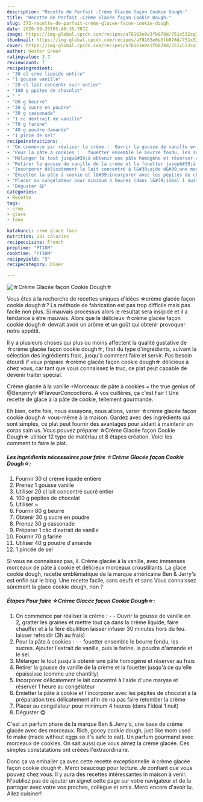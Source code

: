 ```yaml
---
description: "Recette de Parfait ☆Crème Glacée façon Cookie Dough☆"
title: "Recette de Parfait ☆Crème Glacée façon Cookie Dough☆"
slug: 373-recette-de-parfait-creme-glacee-facon-cookie-dough
date: 2020-09-26T05:40:36.787Z
image: https://img-global.cpcdn.com/recipes/a78163e0e3fb878d/751x532cq70/☆creme-glacee-facon-cookie-dough☆-photo-principale-de-la-recette.jpg
thumbnail: https://img-global.cpcdn.com/recipes/a78163e0e3fb878d/751x532cq70/☆creme-glacee-facon-cookie-dough☆-photo-principale-de-la-recette.jpg
cover: https://img-global.cpcdn.com/recipes/a78163e0e3fb878d/751x532cq70/☆creme-glacee-facon-cookie-dough☆-photo-principale-de-la-recette.jpg
author: Hester Greer
ratingvalue: 3.7
reviewcount: 7
recipeingredient:
- "30 cl crme liquide entire"
- "1 gousse vanille"
- "20 cl lait concentr sucr entier"
- "100 g ppites de chocolat"
- " "
- "80 g beurre"
- "30 g sucre en poudre"
- "30 g cassonade"
- "1 cc dextrait de vanille"
- "70 g farine"
- "40 g poudre damande"
- "1 pince de sel"
recipeinstructions:
- "On commence par réaliser la crème :  Ouvrir la gousse de vanille en 2, gratter les graines et mettre tout ça dans la crème liquide, faire chauffer et à la 1ère ébullition laisser infuser 30 minutes hors du feu. laisser refroidir (3h au frais)"
- "Pour la pâte à cookies :   fouetter ensemble le beurre fondu, les sucres. Ajouter l&#39;extrait de vanille, puis la farine, la poudre d&#39;amande et le sel."
- "Mélanger le tout jusqu&#39;à obtenir une pâte homogène et réserver au frais"
- "Retirer la gousse de vanille de la crème et la fouetter jusqu&#39;à ce qu&#39;elle épaississe (comme une chantilly)"
- "Incorporer délicatement le lait concentré à l&#39;aide d&#39;une maryse et réserver 1 heure au congélateur"
- "Émietter la pâte à cookie et l&#39;incorporer avec les pépites de chocolat à la préparation très délicatement afin de na pas faire retomber la crème"
- "Placer au congélateur pour minimum 4 heures (dans l&#39;idéal 1 nuit)"
- "Déguster 😋"
categories:
- Recette
tags:
- crme
- glace
- faon

katakunci: crme glace faon 
nutrition: 231 calories
recipecuisine: French
preptime: "PT18M"
cooktime: "PT30M"
recipeyield: "3"
recipecategory: Dîner

---
```



![☆Crème Glacée façon Cookie Dough☆](https://img-global.cpcdn.com/recipes/a78163e0e3fb878d/751x532cq70/☆creme-glacee-facon-cookie-dough☆-photo-principale-de-la-recette.jpg)

Vous êtes à la recherche de recettes uniques d'idées ☆crème glacée façon cookie dough☆? La méthode de fabrication est pas trop difficile mais pas facile non plus. Si mauvais processus alors le résultat sera insipide et il a tendance à être mauvais. Alors que le délicieux ☆crème glacée façon cookie dough☆ devrait avoir un arôme et un goût qui obtenir provoquer notre appétit.

Il y a plusieurs choses qui plus ou moins affectent la qualité gustative de ☆crème glacée façon cookie dough☆, first du type d'ingrédients, suivant la sélection des ingrédients frais, jusqu'à comment faire et servir. Pas besoin étourdi if veux prépare ☆crème glacée façon cookie dough☆ délicieux à chez vous, car tant que vous connaissez le truc, ce plat peut capable de devenir traiter spécial.

Crème glacée à la vanille +Morceaux de pâte à cookies = the true genius of @Benjerryfr #FlavourConcoctions. A vos cuillères, ça c&#39;est Fair ! Une recette de glace à la pâte de cookie, tellement gourmande.


Eh bien, cette fois, nous essayons, nous allons, varier ☆crème glacée façon cookie dough☆ vous-même à la maison. Gardez avec des ingrédients qui sont simples, ce plat peut fournir des avantages pour aidant à maintenir un corps sain us. Vous pouvez préparer ☆Crème Glacée façon Cookie Dough☆ utiliser 12 type de matériau et 8 étapes création. Voici les comment to faire le plat.

<!--inarticleads1-->

##### Les ingrédients nécessaires pour faire ☆Crème Glacée façon Cookie Dough☆:

1. Fournir 30 cl crème liquide entière
1. Prenez 1 gousse vanille
1. Utiliser 20 cl lait concentré sucré entier
1.  100 g pépites de chocolat
1. Utiliser  ~
1. Fournir 80 g beurre
1. Obtenir 30 g sucre en poudre
1. Prenez 30 g cassonade
1. Préparer 1 càc d&#39;extrait de vanille
1. Fournir 70 g farine
1. Utiliser 40 g poudre d&#39;amande
1.  1 pincée de sel


Si vous ne connaissez pas, il. Crème glacée à la vanille, avec immenses morceaux de pâte à cookie et délicieux morceaux croustillants. La glace cookie dough, recette emblématique de la marque américaine Ben &amp; Jerry&#39;s est enfin sur le blog. Une recette facile, sans oeufs et sans Vous connaissez sûrement la glace cookie dough, non ? 

<!--inarticleads2-->

##### Étapes Pour faire ☆Crème Glacée façon Cookie Dough☆:

1. On commence par réaliser la crème : -  - Ouvrir la gousse de vanille en 2, gratter les graines et mettre tout ça dans la crème liquide, faire chauffer et à la 1ère ébullition laisser infuser 30 minutes hors du feu. laisser refroidir (3h au frais)
1. Pour la pâte à cookies :  -  - fouetter ensemble le beurre fondu, les sucres. Ajouter l&#39;extrait de vanille, puis la farine, la poudre d&#39;amande et le sel.
1. Mélanger le tout jusqu&#39;à obtenir une pâte homogène et réserver au frais
1. Retirer la gousse de vanille de la crème et la fouetter jusqu&#39;à ce qu&#39;elle épaississe (comme une chantilly)
1. Incorporer délicatement le lait concentré à l&#39;aide d&#39;une maryse et réserver 1 heure au congélateur
1. Émietter la pâte à cookie et l&#39;incorporer avec les pépites de chocolat à la préparation très délicatement afin de na pas faire retomber la crème
1. Placer au congélateur pour minimum 4 heures (dans l&#39;idéal 1 nuit)
1. Déguster 😋


C&#39;est un parfum phare de la marque Ben &amp; Jerry&#39;s, une base de crème glacée avec des morceaux. Rich, gooey cookie dough, just like mom used to make (made without eggs so it&#39;s safe to eat). Un parfum gourmand avec morceaux de cookies. On sait aussi que vous aimez la crème glacée. Ces simples constatations ont créées l&#39;extraordinaire. 


Donc ça va emballer ça avec cette recette exceptionnelle ☆crème glacée façon cookie dough☆. Merci beaucoup pour lecture. Je confiant que vous pouvez chez vous. Il y aura des recettes  intéressantes in maison à venir. N'oubliez pas de ajouter un signet cette page sur votre navigateur et de la partager avec votre vos proches, collègue et amis. Merci encore d'avoir lu. Allez cuisiner!
